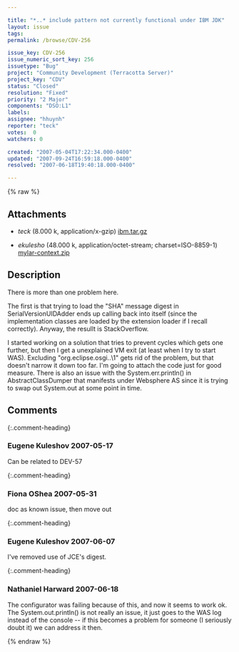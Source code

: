 ```yaml
---

title: "*..* include pattern not currently functional under IBM JDK"
layout: issue
tags: 
permalink: /browse/CDV-256

issue_key: CDV-256
issue_numeric_sort_key: 256
issuetype: "Bug"
project: "Community Development (Terracotta Server)"
project_key: "CDV"
status: "Closed"
resolution: "Fixed"
priority: "2 Major"
components: "DSO:L1"
labels: 
assignee: "hhuynh"
reporter: "teck"
votes:  0
watchers: 0

created: "2007-05-04T17:22:34.000-0400"
updated: "2007-09-24T16:59:18.000-0400"
resolved: "2007-06-18T19:40:18.000-0400"

---
```




{% raw %}


## Attachments
  
* <em>teck</em> (8.000 k, application/x-gzip) [ibm.tar.gz](/attachments/CDV/CDV-256/ibm.tar.gz)
  
* <em>ekulesho</em> (48.000 k, application/octet-stream; charset=ISO-8859-1) [mylar-context.zip](/attachments/CDV/CDV-256/mylar-context.zip)
  



## Description

<div markdown="1" class="description">

There is more than one problem here. 

The first is that trying to load the "SHA" message digest in SerialVersionUIDAdder ends up calling back into itself (since the implementation classes are loaded by the extension loader if I recall correctly). Anyway, the resullt is StackOverflow. 

I started working on a solution that tries to prevent cycles which gets one further, but then I get a unexplained VM exit (at least when I try to start WAS). Excluding "org.eclipse.osgi..\1" gets rid of the problem, but that doesn't narrow it down too far. I'm going to attach the code just for good measure. There is also an issue with the System.err.println() in AbstractClassDumper that manifests under Websphere AS since it is trying to swap out System.out at some point in time. 





</div>

## Comments


{:.comment-heading}
### **Eugene Kuleshov** <span class="date">2007-05-17</span>

<div markdown="1" class="comment">

Can be related to DEV-57

</div>


{:.comment-heading}
### **Fiona OShea** <span class="date">2007-05-31</span>

<div markdown="1" class="comment">

doc as known issue, then move out

</div>


{:.comment-heading}
### **Eugene Kuleshov** <span class="date">2007-06-07</span>

<div markdown="1" class="comment">

I've removed use of JCE's digest.

</div>


{:.comment-heading}
### **Nathaniel Harward** <span class="date">2007-06-18</span>

<div markdown="1" class="comment">

The configurator was failing because of this, and now it seems to work ok.  The System.out.println() is not really an issue, it just goes to the WAS log instead of the console -- if this becomes a problem for someone (I seriously doubt it) we can address it then.

</div>



{% endraw %}
